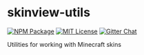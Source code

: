 skinview-utils
========

[![NPM Package](https://img.shields.io/npm/v/skinview-utils.svg?style=flat-square)](https://www.npmjs.com/package/skinview-utils)
[![MIT License](https://img.shields.io/badge/license-MIT-yellowgreen.svg?style=flat-square)](https://github.com/bs-community/skinview-utils/blob/master/LICENSE)
[![Gitter Chat](https://img.shields.io/gitter/room/TechnologyAdvice/Stardust.svg?style=flat-square)](https://gitter.im/skinview3d/Lobby)

Utilities for working with Minecraft skins
